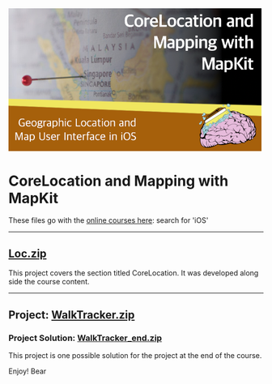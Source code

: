 <img src="https://github.com/bearc0025/onlineCourses/blob/main/LocationMaps/icon.png?raw=true" alt="iOS Location and Maps" style="width:500px;"/>

# CoreLocation and Mapping with MapKit

These files go with the [online courses here](https://amzn.to/3p0yrZk): search for 'iOS'

<hr/>

## [Loc.zip](https://github.com/bearc0025/onlineCourses/raw/main/LocationMaps/Loc.zip)

This project covers the section titled CoreLocation. It was developed along side the course content.

<!-- img src="" 
     alt="Location and Maps" style="width:200px;"/-->

<hr/>

## Project: [WalkTracker.zip](https://github.com/bearc0025/onlineCourses/raw/main/LocationMaps/WalkTracker.zip)

### Project Solution: [WalkTracker_end.zip](https://github.com/bearc0025/onlineCourses/raw/main/LocationMaps/WalkTracker_end.zip)

This project is one possible solution for the project at the end of the course. 

Enjoy!
Bear

